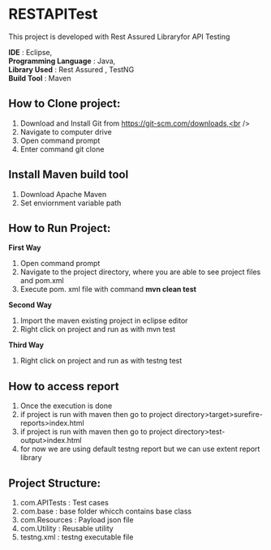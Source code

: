 # RESTAPITest
This project is developed with Rest Assured Libraryfor API Testing

**IDE** : Eclipse,<br />
**Programming Language** : Java,<br />
**Library Used** : Rest Assured , TestNG<br />
**Build Tool** : Maven<br />


## How to Clone project:
1. Download and Install Git from https://git-scm.com/downloads,<br />
2. Navigate to computer drive<br />
3. Open command prompt<br />
3. Enter command git clone <br />

## Install Maven build tool
1. Download Apache Maven<br />
2. Set enviornment variable path<br />

## How to Run Project:
**First Way**
1. Open command prompt <br />
2. Navigate to the project directory, where you are able to see project files and pom.xml<br />
3. Execute pom. xml file with command **mvn clean test** <br />

**Second Way**
1. Import the maven existing project in eclipse editor<br />
2. Right click on project and run as with mvn test<br />

**Third Way**
1. Right click on project and run as with testng test<br />


## How to access report
1. Once the execution is done<br />
2. if project is run with maven then go to project directory>target>surefire-reports>index.html<br />
3. if project is run with maven then go to project directory>test-output>index.html<br />
4. for now we are using default testng report but we can use extent report library<br />

## Project Structure:

1. com.APITests : Test cases<br />
2. com.base : base folder whicch contains base class<br />
3. com.Resources : Payload json file<br />
5. com.Utility : Reusable utility<br />
6. testng.xml : testng executable file<br />
